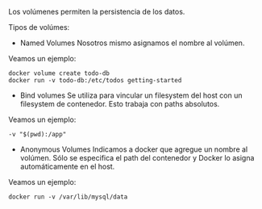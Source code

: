 Los volúmenes permiten la persistencia de los datos.

Tipos de volúmes:
- Named Volumes
Nosotros mismo asignamos el nombre al volúmen.

Veamos un ejemplo:
```Docker
docker volume create todo-db
docker run -v todo-db:/etc/todos getting-started
```

- Bind volumes
Se utiliza para vincular un filesystem del host con un filesystem de contenedor.
Esto trabaja con paths absolutos.

Veamos un ejemplo:
```Docker
-v "$(pwd):/app"
```

- Anonymous Volumes
Indicamos a docker que agregue un nombre al volúmen.
Sólo se especifica el path del contenedor y Docker lo asigna automáticamente
en el host.

Veamos un ejemplo:
```Docker
docker run -v /var/lib/mysql/data
```

